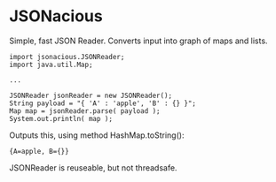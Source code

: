 JSONacious
==========

Simple, fast JSON Reader. Converts input into graph of maps and lists. 

    import jsonacious.JSONReader;
    import java.util.Map;

    ...
    
    JSONReader jsonReader = new JSONReader();
    String payload = "{ 'A' : 'apple', 'B' : {} }";
    Map map = jsonReader.parse( payload );
    System.out.println( map );

Outputs this, using method HashMap.toString():

    {A=apple, B={}}


JSONReader is reuseable, but not threadsafe.

